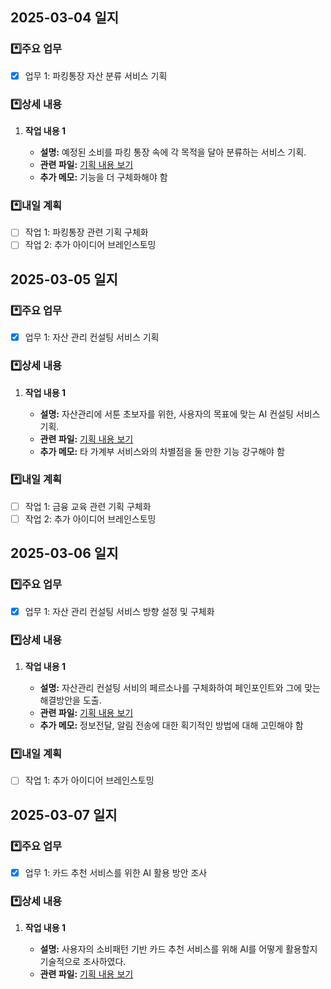 ## 2025-03-04 일지

### \*️⃣주요 업무

- [x] 업무 1: 파킹통장 자산 분류 서비스 기획

### \*️⃣상세 내용

1. **작업 내용 1**

   - **설명:** 예정된 소비를 파킹 통장 속에 각 목적을 달아 분류하는 서비스 기획.
   - **관련 파일:** [기획 내용 보기](/백가은/파킹%20자산%20분류%20기획.md)
   - **추가 메모:** 기능을 더 구체화해야 함

### \*️⃣내일 계획

- [ ] 작업 1: 파킹통장 관련 기획 구체화
- [ ] 작업 2: 추가 아이디어 브레인스토밍

## 2025-03-05 일지

### \*️⃣주요 업무

- [x] 업무 1: 자산 관리 컨설팅 서비스 기획

### \*️⃣상세 내용

1. **작업 내용 1**

   - **설명:** 자산관리에 서툰 초보자를 위한, 사용자의 목표에 맞는 AI 컨설팅 서비스 기획.
   - **관련 파일:** [기획 내용 보기](/백가은/자산%20관리%20컨설팅%20기획.md)
   - **추가 메모:** 타 가계부 서비스와의 차별점을 둘 만한 기능 강구해야 함

### \*️⃣내일 계획

- [ ] 작업 1: 금융 교육 관련 기획 구체화
- [ ] 작업 2: 추가 아이디어 브레인스토밍

## 2025-03-06 일지

### \*️⃣주요 업무

- [x] 업무 1: 자산 관리 컨설팅 서비스 방향 설정 및 구체화

### \*️⃣상세 내용

1. **작업 내용 1**

   - **설명:** 자산관리 컨설팅 서비의 페르소나를 구체화하여 페인포인트와 그에 맞는 해결방안을 도출.
   - **관련 파일:** [기획 내용 보기](/백가은/자산%20관리%20컨설팅%20기획_구체화.md)
   - **추가 메모:** 정보전달, 알림 전송에 대한 획기적인 방법에 대해 고민해야 함

### \*️⃣내일 계획

- [ ] 작업 1: 추가 아이디어 브레인스토밍

## 2025-03-07 일지

### \*️⃣주요 업무

- [x] 업무 1: 카드 추천 서비스를 위한 AI 활용 방안 조사

### \*️⃣상세 내용

1. **작업 내용 1**

   - **설명:** 사용자의 소비패턴 기반 카드 추천 서비스를 위해 AI를 어떻게 활용할지 기술적으로 조사하였다.
   - **관련 파일:** [기획 내용 보기](/백가은//카드%20추천%20서비스%20AI%20활용%20방안.md)
